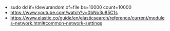* sudo dd if=/dev/urandom of=file bs=10000 count=10000
* https://www.youtube.com/watch?v=0bNo3u85C1s
* https://www.elastic.co/guide/en/elasticsearch/reference/current/modules-network.html#common-network-settings
